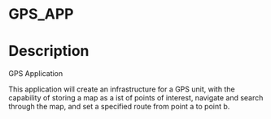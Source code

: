 # GPS_APP

# Description

GPS Application

This application will create an infrastructure for a GPS unit, with the capability of storing a map as a ist of points of interest, navigate and search through the map, and set a specified route from point a to point b. 

